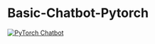 # Basic-Chatbot-Pytorch

<a href="" target="_blank"><img src="https://freecoursesite.pro/wp-content/uploads/2020/11/applied-deep-learning-build-a-chatbot-theory-application_5fb6c789f3e2b.jpeg" title="PyTorch Chatbot" alt="PyTorch Chatbot"></a>
